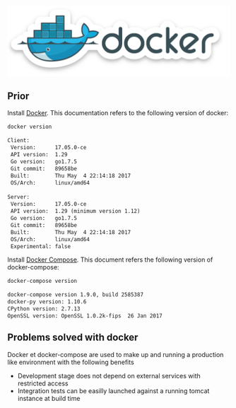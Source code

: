 ![docker](../../../pics/docker.png)


## Prior

Install [Docker](https://docs.docker.com/engine/installation/). This documentation refers to the following version of docker:

```bash
docker version
```
```
Client:
 Version:      17.05.0-ce
 API version:  1.29
 Go version:   go1.7.5
 Git commit:   89658be
 Built:        Thu May  4 22:14:18 2017
 OS/Arch:      linux/amd64

Server:
 Version:      17.05.0-ce
 API version:  1.29 (minimum version 1.12)
 Go version:   go1.7.5
 Git commit:   89658be
 Built:        Thu May  4 22:14:18 2017
 OS/Arch:      linux/amd64
 Experimental: false

```

Install [Docker Compose](https://docs.docker.com/compose/install/).  This document refers the following version of docker-compose:

```bash
docker-compose version
```

```
docker-compose version 1.9.0, build 2585387
docker-py version: 1.10.6
CPython version: 2.7.13
OpenSSL version: OpenSSL 1.0.2k-fips  26 Jan 2017
```
## Problems solved with docker

Docker et docker-compose are used to make up and running a production like environment with the following benefits

 - Development stage does not depend on external services with restricted access
 - Integration tests can be easilly launched against a running tomcat instance at build time
 


